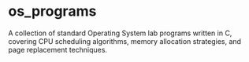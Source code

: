 # os_programs
A collection of standard Operating System lab programs written in C, covering CPU scheduling algorithms, memory allocation strategies, and page replacement techniques. 
